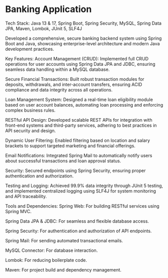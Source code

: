 # Banking Application

Tech Stack: Java 13 & 17, Spring Boot, Spring Security, MySQL, Spring Data JPA, Maven, Lombok, JUnit 5, SLF4J

Developed a comprehensive, secure banking backend system using Spring Boot and Java, showcasing enterprise-level architecture and modern Java development practices.

Key Features:
Account Management (CRUD):
Implemented full CRUD operations for user accounts using Spring Data JPA and JDBC, ensuring seamless data handling within a MySQL database.

Secure Financial Transactions:
Built robust transaction modules for deposits, withdrawals, and inter-account transfers, ensuring ACID compliance and data integrity across all operations.

Loan Management System:
Designed a real-time loan eligibility module based on user account balances, automating loan processing and enforcing complex business rules.

RESTful API Design:
Developed scalable REST APIs for integration with front-end systems and third-party services, adhering to best practices in API security and design.

Dynamic User Filtering:
Enabled filtering based on location and salary brackets to support targeted marketing and financial offerings.

Email Notifications:
Integrated Spring Mail to automatically notify users about successful transactions and loan approval status.

Security:
Secured endpoints using Spring Security, ensuring proper authentication and authorization.

Testing and Logging:
Achieved 99.9% data integrity through JUnit 5 testing, and implemented centralized logging using SLF4J for system monitoring and API traceability.

Tools and Dependencies:
Spring Web: For building RESTful services using Spring MVC.

Spring Data JPA & JDBC: For seamless and flexible database access.

Spring Security: For authentication and authorization of API endpoints.

Spring Mail: For sending automated transactional emails.

MySQL Connector: For database interaction.

Lombok: For reducing boilerplate code.

Maven: For project build and dependency management.
